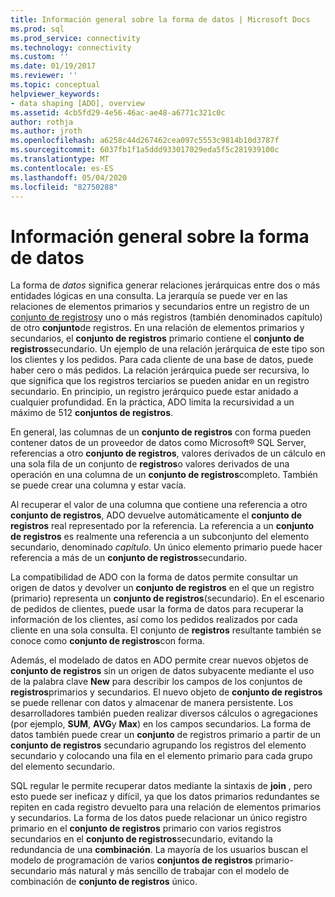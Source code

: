 ```yaml
---
title: Información general sobre la forma de datos | Microsoft Docs
ms.prod: sql
ms.prod_service: connectivity
ms.technology: connectivity
ms.custom: ''
ms.date: 01/19/2017
ms.reviewer: ''
ms.topic: conceptual
helpviewer_keywords:
- data shaping [ADO], overview
ms.assetid: 4cb5fd29-4e56-46ac-ae48-a6771c321c0c
author: rothja
ms.author: jroth
ms.openlocfilehash: a6258c44d267462cea097c5553c9814b10d3787f
ms.sourcegitcommit: 6037fb1f1a5ddd933017029eda5f5c281939100c
ms.translationtype: MT
ms.contentlocale: es-ES
ms.lasthandoff: 05/04/2020
ms.locfileid: "82750288"
---
```

# <a name="data-shaping-overview"></a>Información general sobre la forma de datos
La forma de *datos* significa generar relaciones jerárquicas entre dos o más entidades lógicas en una consulta. La jerarquía se puede ver en las relaciones de elementos primarios y secundarios entre un registro de un [conjunto de registros](../../../ado/reference/ado-api/recordset-object-ado.md)y uno o más registros (también denominados capítulo) de otro **conjunto**de registros. En una relación de elementos primarios y secundarios, el **conjunto de registros** primario contiene el **conjunto de registros**secundario. Un ejemplo de una relación jerárquica de este tipo son los clientes y los pedidos. Para cada cliente de una base de datos, puede haber cero o más pedidos. La relación jerárquica puede ser recursiva, lo que significa que los registros terciarios se pueden anidar en un registro secundario. En principio, un registro jerárquico puede estar anidado a cualquier profundidad. En la práctica, ADO limita la recursividad a un máximo de 512 **conjuntos de registros**.  
  
 En general, las columnas de un **conjunto de registros** con forma pueden contener datos de un proveedor de datos como Microsoft® SQL Server, referencias a otro **conjunto de registros**, valores derivados de un cálculo en una sola fila de un conjunto de **registros**o valores derivados de una operación en una columna de un **conjunto de registros**completo. También se puede crear una columna y estar vacía.  
  
 Al recuperar el valor de una columna que contiene una referencia a otro **conjunto de registros**, ADO devuelve automáticamente el **conjunto de registros** real representado por la referencia. La referencia a un **conjunto de registros** es realmente una referencia a un subconjunto del elemento secundario, denominado *capítulo*. Un único elemento primario puede hacer referencia a más de un **conjunto de registros**secundario.  
  
 La compatibilidad de ADO con la forma de datos permite consultar un origen de datos y devolver un **conjunto de registros** en el que un registro (primario) representa un **conjunto de registros**(secundario). En el escenario de pedidos de clientes, puede usar la forma de datos para recuperar la información de los clientes, así como los pedidos realizados por cada cliente en una sola consulta. El conjunto de **registros** resultante también se conoce como **conjunto de registros**con forma.  
  
 Además, el modelado de datos en ADO permite crear nuevos objetos de **conjunto de registros** sin un origen de datos subyacente mediante el uso de la palabra clave **New** para describir los campos de los conjuntos de **registros**primarios y secundarios. El nuevo objeto de **conjunto de registros** se puede rellenar con datos y almacenar de manera persistente. Los desarrolladores también pueden realizar diversos cálculos o agregaciones (por ejemplo, **SUM**, **AVG**y **Max**) en los campos secundarios. La forma de datos también puede crear un **conjunto** de registros primario a partir de un **conjunto de registros** secundario agrupando los registros del elemento secundario y colocando una fila en el elemento primario para cada grupo del elemento secundario.  
  
 SQL regular le permite recuperar datos mediante la sintaxis de **join** , pero esto puede ser ineficaz y difícil, ya que los datos primarios redundantes se repiten en cada registro devuelto para una relación de elementos primarios y secundarios. La forma de los datos puede relacionar un único registro primario en el **conjunto de registros** primario con varios registros secundarios en el **conjunto de registros**secundario, evitando la redundancia de una **combinación**. La mayoría de los usuarios buscan el modelo de programación de varios **conjuntos de registros** primario-secundario más natural y más sencillo de trabajar con el modelo de combinación de **conjunto de registros** único.
